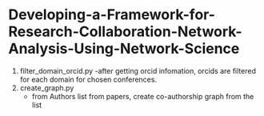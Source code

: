 # Developing-a-Framework-for-Research-Collaboration-Network-Analysis-Using-Network-Science

1. filter_domain_orcid.py
-after getting orcid infomation, orcids are filtered for each domain for chosen conferences.
2. create_graph.py
   - from Authors list from papers, create co-authorship graph from the list
